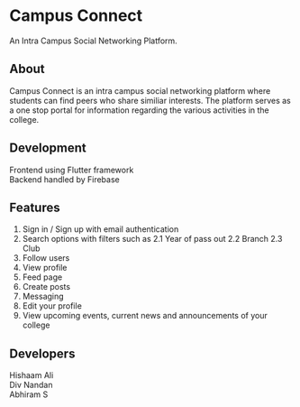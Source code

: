 # Campus Connect

An Intra Campus Social Networking Platform.

## About

Campus Connect is an intra campus social networking platform where students can find peers who share similiar interests. The platform serves as a one stop portal for information regarding the various activities in the college.

## Development

Frontend using Flutter framework<br/>
Backend handled by Firebase

## Features

1. Sign in / Sign up with email authentication
2. Search options with filters such as
   2.1 Year of pass out
   2.2 Branch
   2.3 Club
3. Follow users
4. View profile
5. Feed page
6. Create posts
7. Messaging
8. Edit your profile
9. View upcoming events, current news and announcements of your college

## Developers

Hishaam Ali<br/>
Div Nandan<br/>
Abhiram S
